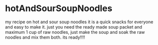 # hotAndSourSoupNoodles
 my recipe on hot and sour soup noodles
 it is a quick snacks for everyone and easy to make it.
 just you need the ready made soup packet and maximum 1 cup of raw noodles, just make the soup and soak the raw noodles and mix them both.
 its ready!!!!